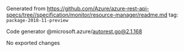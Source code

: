 Generated from https://github.com/Azure/azure-rest-api-specs/tree//specification/monitor/resource-manager/readme.md tag: `package-2018-11-preview`

Code generator @microsoft.azure/autorest.go@2.1.168

No exported changes